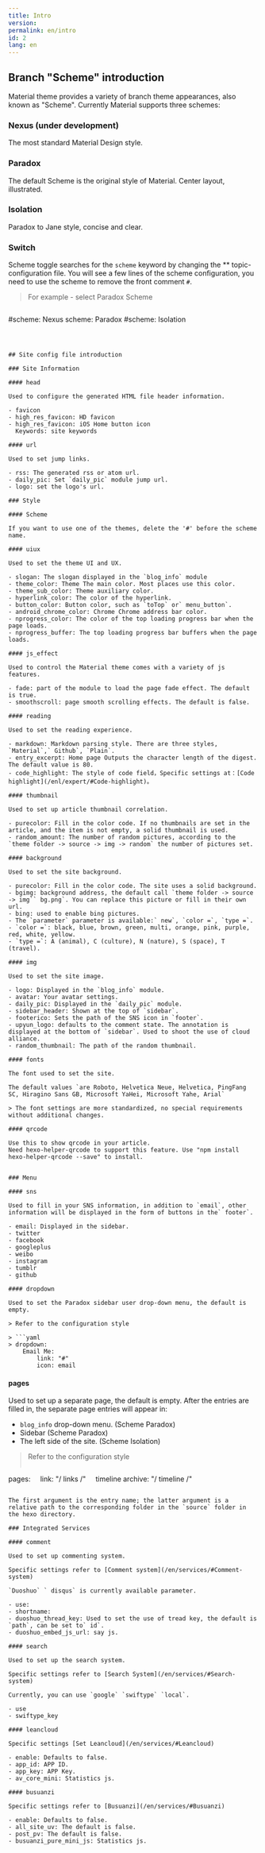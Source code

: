 ```yaml
---
title: Intro
version:
permalink: en/intro
id: 2
lang: en
---
```

## Branch "Scheme" introduction

Material theme provides a variety of branch theme appearances, also known as "Scheme".
Currently Material supports three schemes:

### Nexus (under development)

The most standard Material Design style.

### Paradox

The default Scheme is the original style of Material. Center layout, illustrated.

### Isolation

Paradox to Jane style, concise and clear.

### Switch

Scheme toggle searches for the `scheme` keyword by changing the ** topic-configuration file. You will see a few lines of the scheme configuration, you need to use the scheme to remove the front comment `#`.

> For example - select Paradox Scheme

> ```yaml
#scheme: Nexus
scheme: Paradox
#scheme: Isolation
```



## Site config file introduction

### Site Information

#### head

Used to configure the generated HTML file header information.

- favicon
- high_res_favicon: HD favicon
- high_res_favicon: iOS Home button icon
  Keywords: site keywords

#### url

Used to set jump links.

- rss: The generated rss or atom url.
- daily_pic: Set `daily_pic` module jump url.
- logo: set the logo's url.

### Style

#### Scheme

If you want to use one of the themes, delete the '#' before the scheme name.

#### uiux

Used to set the theme UI and UX.

- slogan: The slogan displayed in the `blog_info` module
- theme_color: Theme The main color. Most places use this color.
- theme_sub_color: Theme auxiliary color.
- hyperlink_color: The color of the hyperlink.
- button_color: Button color, such as `toTop` or` menu_button`.
- android_chrome_color: Chrome Chrome address bar color.
- nprogress_color: The color of the top loading progress bar when the page loads.
- nprogress_buffer: The top loading progress bar buffers when the page loads.

#### js_effect

Used to control the Material theme comes with a variety of js features.

- fade: part of the module to load the page fade effect. The default is true.
- smoothscroll: page smooth scrolling effects. The default is false.

#### reading

Used to set the reading experience.

- markdown: Markdown parsing style. There are three styles, `Material`,` Github`, `Plain`.
- entry_excerpt: Home page Outputs the character length of the digest. The default value is 80.
- code_highlight: The style of code field，Specific settings at：[Code highlight](/enl/expert/#Code-highlight)。

#### thumbnail

Used to set up article thumbnail correlation.

- purecolor: Fill in the color code. If no thumbnails are set in the article, and the item is not empty, a solid thumbnail is used.
- random_amount: The number of random pictures, according to the `theme folder -> source -> img -> random` the number of pictures set.

#### background

Used to set the site background.

- purecolor: Fill in the color code. The site uses a solid background.
- bgimg: background address, the default call `theme folder -> source -> img`` bg.png`. You can replace this picture or fill in their own url.
- bing: used to enable bing pictures.
- The `parameter` parameter is available:` new`, `color =`, `type =`.
- `color =`: black, blue, brown, green, multi, orange, pink, purple, red, white, yellow.
- `type =`: A (animal), C (culture), N (nature), S (space), T (travel).

#### img

Used to set the site image.

- logo: Displayed in the `blog_info` module.
- avatar: Your avatar settings.
- daily_pic: Displayed in the `daily_pic` module.
- sidebar_header: Shown at the top of `sidebar`.
- footerico: Sets the path of the SNS icon in `footer`.
- upyun_logo: defaults to the comment state. The annotation is displayed at the bottom of `sidebar`. Used to shoot the use of cloud alliance.
- random_thumbnail: The path of the random thumbnail.

#### fonts

The font used to set the site.

The default values `are Roboto, Helvetica Neue, Helvetica, PingFang SC, Hiragino Sans GB, Microsoft YaHei, Microsoft Yahe, Arial`

> The font settings are more standardized, no special requirements without additional changes.

#### qrcode

Use this to show qrcode in your article.  
Need hexo-helper-qrcode to support this feature. Use "npm install hexo-helper-qrcode --save" to install.  


### Menu

#### sns

Used to fill in your SNS information, in addition to `email`, other information will be displayed in the form of buttons in the` footer`.

- email: Displayed in the sidebar.
- twitter
- facebook
- googleplus
- weibo
- instagram
- tumblr
- github

#### dropdown

Used to set the Paradox sidebar user drop-down menu, the default is empty.

> Refer to the configuration style

> ```yaml
> dropdown:
    Email Me:
        link: "#"
        icon: email
```

#### pages

Used to set up a separate page, the default is empty. After the entries are filled in, the separate page entries will appear in:

- `blog_info` drop-down menu. (Scheme Paradox)
- Sidebar (Scheme Paradox)
- The left side of the site. (Scheme Isolation)

> Refer to the configuration style
>
> ```yaml
pages:
    link: "/ links /"
    timeline archive: "/ timeline /"
```

The first argument is the entry name; the latter argument is a relative path to the corresponding folder in the `source` folder in the hexo directory.

### Integrated Services

#### comment

Used to set up commenting system.

Specific settings refer to [Comment system](/en/services/#Comment-system)

`Duoshuo` ` disqus` is currently available parameter.

- use:
- shortname:
- duoshuo_thread_key: Used to set the use of tread key, the default is `path`, can be set to` id`.
- duoshuo_embed_js_url: say js.

#### search

Used to set up the search system.

Specific settings refer to [Search System](/en/services/#Search-system)

Currently, you can use `google` `swiftype` `local`.

- use
- swiftype_key

#### leancloud

Specific settings [Set Leancloud](/en/services/#Leancloud)

- enable: Defaults to false.
- app_id: APP ID.
- app_key: APP Key.
- av_core_mini: Statistics js.

#### busuanzi

Specific settings refer to [Busuanzi](/en/services/#Busuanzi)

- enable: Defaults to false.
- all_site_uv: The default is false.
- post_pv: The default is false.
- busuanzi_pure_mini_js: Statistics js.